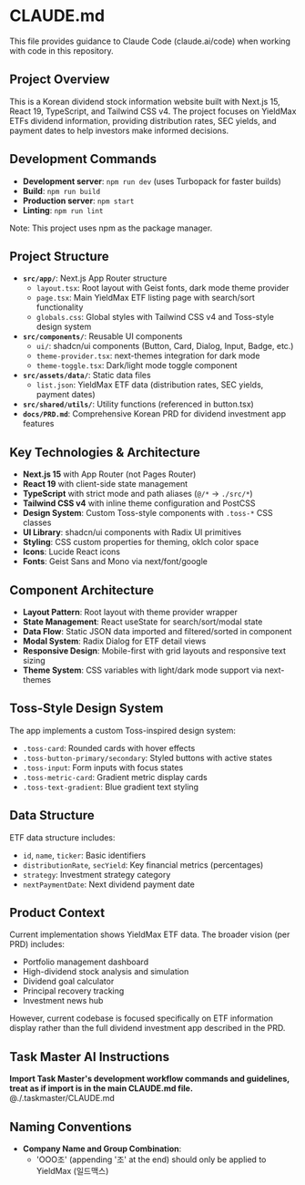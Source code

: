 # CLAUDE.md

This file provides guidance to Claude Code (claude.ai/code) when working with code in this repository.

## Project Overview

This is a Korean dividend stock information website built with Next.js 15, React 19, TypeScript, and Tailwind CSS v4. The project focuses on YieldMax ETFs dividend information, providing distribution rates, SEC yields, and payment dates to help investors make informed decisions.

## Development Commands

- **Development server**: `npm run dev` (uses Turbopack for faster builds)
- **Build**: `npm run build`
- **Production server**: `npm start`
- **Linting**: `npm run lint`

Note: This project uses npm as the package manager.

## Project Structure

- **`src/app/`**: Next.js App Router structure
  - `layout.tsx`: Root layout with Geist fonts, dark mode theme provider
  - `page.tsx`: Main YieldMax ETF listing page with search/sort functionality
  - `globals.css`: Global styles with Tailwind CSS v4 and Toss-style design system
- **`src/components/`**: Reusable UI components
  - `ui/`: shadcn/ui components (Button, Card, Dialog, Input, Badge, etc.)
  - `theme-provider.tsx`: next-themes integration for dark mode
  - `theme-toggle.tsx`: Dark/light mode toggle component
- **`src/assets/data/`**: Static data files
  - `list.json`: YieldMax ETF data (distribution rates, SEC yields, payment dates)
- **`src/shared/utils/`**: Utility functions (referenced in button.tsx)
- **`docs/PRD.md`**: Comprehensive Korean PRD for dividend investment app features

## Key Technologies & Architecture

- **Next.js 15** with App Router (not Pages Router)
- **React 19** with client-side state management
- **TypeScript** with strict mode and path aliases (`@/*` → `./src/*`)
- **Tailwind CSS v4** with inline theme configuration and PostCSS
- **Design System**: Custom Toss-style components with `.toss-*` CSS classes
- **UI Library**: shadcn/ui components with Radix UI primitives
- **Styling**: CSS custom properties for theming, oklch color space
- **Icons**: Lucide React icons
- **Fonts**: Geist Sans and Mono via next/font/google

## Component Architecture

- **Layout Pattern**: Root layout with theme provider wrapper
- **State Management**: React useState for search/sort/modal state
- **Data Flow**: Static JSON data imported and filtered/sorted in component
- **Modal System**: Radix Dialog for ETF detail views
- **Responsive Design**: Mobile-first with grid layouts and responsive text sizing
- **Theme System**: CSS variables with light/dark mode support via next-themes

## Toss-Style Design System

The app implements a custom Toss-inspired design system:
- `.toss-card`: Rounded cards with hover effects
- `.toss-button-primary/secondary`: Styled buttons with active states
- `.toss-input`: Form inputs with focus states
- `.toss-metric-card`: Gradient metric display cards
- `.toss-text-gradient`: Blue gradient text styling

## Data Structure

ETF data structure includes:
- `id`, `name`, `ticker`: Basic identifiers
- `distributionRate`, `secYield`: Key financial metrics (percentages)
- `strategy`: Investment strategy category
- `nextPaymentDate`: Next dividend payment date

## Product Context

Current implementation shows YieldMax ETF data. The broader vision (per PRD) includes:
- Portfolio management dashboard
- High-dividend stock analysis and simulation
- Dividend goal calculator
- Principal recovery tracking
- Investment news hub

However, current codebase is focused specifically on ETF information display rather than the full dividend investment app described in the PRD.

## Task Master AI Instructions
**Import Task Master's development workflow commands and guidelines, treat as if import is in the main CLAUDE.md file.**
@./.taskmaster/CLAUDE.md

## Naming Conventions

- **Company Name and Group Combination**: 
  - 'OOO조' (appending '조' at the end) should only be applied to YieldMax (일드맥스)
